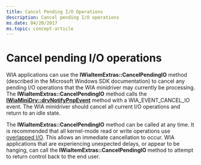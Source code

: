 ```yaml
---
title: Cancel Pending I/O Operations
description: Cancel pending I/O operations
ms.date: 04/20/2017
ms.topic: concept-article
---
```


# Cancel pending I/O operations

WIA applications can use the **IWiaItemExtras::CancelPendingIO** method (described in the Microsoft Windows SDK documentation) to cancel any pending I/O operations that the WIA minidriver may currently be processing. The **IWiaItemExtras::CancelPendingIO** method calls the [**IWiaMiniDrv::drvNotifyPnpEvent**](/windows-hardware/drivers/ddi/wiamindr_lh/nf-wiamindr_lh-iwiaminidrv-drvnotifypnpevent) method with a WIA_EVENT_CANCEL_IO event. The WIA minidriver should cancel all current I/O operations and return to an idle state.

The **IWiaItemExtras::CancelPendingIO** method can be called at any time. It is recommended that all kernel-mode read or write operations use [overlapped I/O](../kernel/handling-overlapped-i-o-operations.md). This allows an immediate cancellation to occur. WIA applications that are experiencing unexpected delays, or appear to be hanging, can call the **IWiaItemExtras::CancelPendingIO** method to attempt to return control back to the end user.
